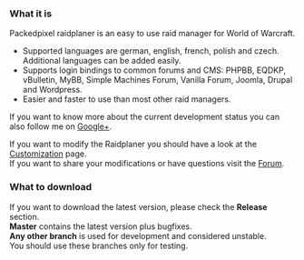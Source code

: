 ### What it is

Packedpixel raidplaner is an easy to use raid manager for World of Warcraft.

* Supported languages are german, english, french, polish and czech. Additional languages can be added easily.
* Supports login bindings to common forums and CMS: PHPBB, EQDKP, vBulletin, MyBB, Simple Machines Forum, Vanilla Forum, Joomla, Drupal and Wordpress.
* Easier and faster to use than most other raid managers.

If you want to know more about the current development status you can also follow me on
[Google+](https://plus.google.com/117920822853814771101).  

If you want to modify the Raidplaner you should have a look at the [Customization](../../wiki/Customization) page.  
If you want to share your modifications or have questions visit the [Forum](http://www.packedpixel.de/raidplaner).

### What to download

If you want to download the latest version, please check the **Release** section.  
**Master** contains the latest version plus bugfixes.  
**Any other branch** is used for development and considered unstable.  
You should use these branches only for testing.
